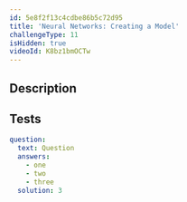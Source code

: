 ```yaml
---
id: 5e8f2f13c4cdbe86b5c72d95
title: 'Neural Networks: Creating a Model'
challengeType: 11
isHidden: true
videoId: K8bz1bmOCTw
---
```


## Description
<section id='description'>
</section>

## Tests
<section id='tests'>

```yml
question:
  text: Question
  answers:
    - one
    - two
    - three
  solution: 3
```

</section>

